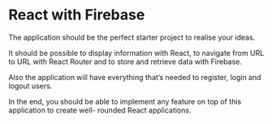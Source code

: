 # React with Firebase


The application should be the perfect starter project to realise your ideas.

It should be possible to display information with React, to navigate from URL to URL with React Router and to store and retrieve data with Firebase.

Also the application will have everything that’s needed to register, login and logout users.

In the end, you should be able to implement any feature on top of this application to create well- rounded React applications.
